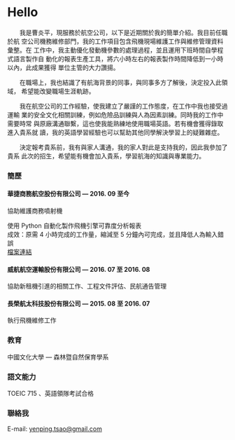 # Hello
　　我是曹炎平，現服務於航空公司，以下是近期關於我的簡單介紹。我目前任職於航 空公司機務維修部門，我的工作項目包含飛機現場維護工作與維修管理資料彙整。在 工作中，我主動優化發動機參數的處理過程，並且運用下班時間自學程式語言製作自 動化的報表生產工具，將六小時左右的報表製作時間降低到一小時以內，此成果獲得 單位主管的大力讚揚。  
  
　　在職場上，我也結識了有航海背景的同事，與同事多方了解後，決定投入此領域， 希望能改變職場生涯軌跡。  
  
　　我在航空公司的工作經驗，使我建立了嚴謹的工作態度，在工作中我也接受過運輸 業的安全文化相關訓練，例如危險品訓練與人為因素訓練。同時我的工作中需要時常 與原廠溝通聯繫，這也使我能熟練地使用職場英語。若有機會獲得錄取進入貴系就 讀，我的英語學習經驗也可以幫助其他同學解決學習上的疑難雜症。  
  
　　決定報考貴系前，我有與家人溝通，我的家人對此是支持我的，因此我參加了貴系 此次的招生，希望能有機會加入貴系，學習航海的知識與專業能力。  
 
### 簡歷
#### 華捷商務航空股份有限公司 — 2016. 09 至今
協助維護商務噴射機

使用 Python 自動化製作飛機引擎可靠度分析報表   
成效：原需 4 小時完成的工作量，縮減至 5 分鐘內可完成，並且降低人為輸入錯誤  
[檔案連結](https://github.com/ccu92/python-tool/blob/master/COMBO.py)

#### 威航航空運輸股份有限公司 — 2016. 07 至 2016. 08
協助新租機引進的相關工作、工程文件評估、民航通告管理

#### 長榮航太科技股份有限公司 — 2015. 08 至 2016. 07
執行飛機維修工作

### 教育
中國文化大學 — 森林暨自然保育學系

### 語文能力
TOEIC 715 、英語領隊考試合格

  
### 聯絡我
E-mail: [yenping.tsao@gmail.com](mailto:yenping.tsao@gmail.com)
